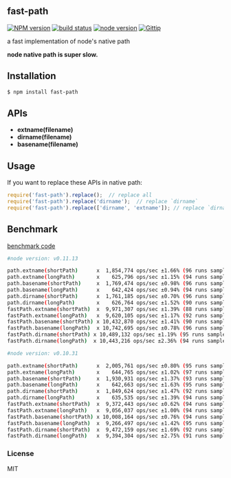 fast-path
---------------

[![NPM version][npm-image]][npm-url]
[![build status][travis-image]][travis-url]
[![node version][node-image]][node-url]
[![Gittip][gittip-image]][gittip-url]

[npm-image]: https://img.shields.io/npm/v/fast-path.svg?style=flat-square
[npm-url]: https://npmjs.org/package/fast-path
[travis-image]: https://img.shields.io/travis/node-modules/fast-path.svg?style=flat-square
[travis-url]: https://travis-ci.org/node-modules/fast-path
[node-image]: https://img.shields.io/badge/node.js-%3E=_0.8-green.svg?style=flat-square
[node-url]: http://nodejs.org/download/
[gittip-image]: https://img.shields.io/gittip/dead-horse.svg?style=flat-square
[gittip-url]: https://www.gittip.com/dead-horse/

a fast implementation of node's native path

**node native path is super slow.**

## Installation

```bash
$ npm install fast-path
```

## APIs

* **extname(filename)**
* **dirname(filename)**
* **basename(filename)**

## Usage

If you want to replace these APIs in native path:

```js
require('fast-path').replace();  // replace all
require('fast-path').replace('dirname');  // replace `dirname`
require('fast-path').replace(['dirname', 'extname']); // replace `dirname` and `extname`
```

## Benchmark

[benchmark code](benchmark)

```bash
#node version: v0.11.13

path.extname(shortPath)      x  1,854,774 ops/sec ±1.66% (96 runs sampled)
path.extname(longPath)       x    625,796 ops/sec ±1.15% (94 runs sampled)
path.basename(shortPath)     x  1,769,474 ops/sec ±0.98% (96 runs sampled)
path.basename(longPath)      x    642,424 ops/sec ±0.94% (94 runs sampled)
path.dirname(shortPath)      x  1,761,185 ops/sec ±0.70% (96 runs sampled)
path.dirname(longPath)       x    626,764 ops/sec ±1.52% (90 runs sampled)
fastPath.extname(shortPath)  x  9,971,307 ops/sec ±1.39% (88 runs sampled)
fastPath.extname(longPath)   x  9,620,105 ops/sec ±1.17% (92 runs sampled)
fastPath.basename(shortPath) x 10,432,870 ops/sec ±1.41% (90 runs sampled)
fastPath.basename(longPath)  x 10,742,695 ops/sec ±0.78% (96 runs sampled)
fastPath.dirname(shortPath) x 10,489,132 ops/sec ±1.19% (95 runs sampled)
fastPath.dirname(longPath)  x 10,443,216 ops/sec ±2.36% (94 runs sampled)

#node version: v0.10.31

path.extname(shortPath)      x  2,005,761 ops/sec ±0.80% (95 runs sampled)
path.extname(longPath)       x    644,765 ops/sec ±1.02% (97 runs sampled)
path.basename(shortPath)     x  1,930,931 ops/sec ±1.37% (93 runs sampled)
path.basename(longPath)      x    642,663 ops/sec ±1.63% (95 runs sampled)
path.dirname(shortPath)      x  1,849,624 ops/sec ±1.47% (92 runs sampled)
path.dirname(longPath)       x    635,535 ops/sec ±1.39% (94 runs sampled)
fastPath.extname(shortPath)  x  9,372,443 ops/sec ±0.62% (94 runs sampled)
fastPath.extname(longPath)   x  9,056,037 ops/sec ±1.00% (94 runs sampled)
fastPath.basename(shortPath) x 10,008,164 ops/sec ±0.76% (94 runs sampled)
fastPath.basename(longPath)  x  9,266,497 ops/sec ±1.42% (95 runs sampled)
fastPath.dirname(shortPath)  x  9,472,159 ops/sec ±1.69% (92 runs sampled)
fastPath.dirname(longPath)   x  9,394,304 ops/sec ±2.75% (91 runs sampled)
```

### License

MIT

